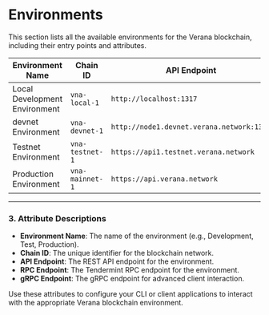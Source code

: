 # Environments

This section lists all the available environments for the Verana blockchain, including their entry points and attributes.

| Environment Name         | Chain ID     | API Endpoint                 | RPC Endpoint                |
|--------------------------|--------------|------------------------------|-----------------------------|
| Local Development Environment  | `vna-local-1`  | `http://localhost:1317` | `http://localhost:26657` |
| devnet Environment  | `vna-devnet-1`  | `http://node1.devnet.verana.network:1317` | `http://node1.devnet.verana.network:26657` |
| Testnet Environment         | `vna-testnet-1` | `https://api1.testnet.verana.network` | `http://node1.testnet.verana.network:26657` |
| Production Environment   | `vna-mainnet-1` | `https://api.verana.network`        | `https://rpc.verana.network`        |

---

### **3. Attribute Descriptions**

- **Environment Name**: The name of the environment (e.g., Development, Test, Production).
- **Chain ID**: The unique identifier for the blockchain network.
- **API Endpoint**: The REST API endpoint for the environment.
- **RPC Endpoint**: The Tendermint RPC endpoint for the environment.
- **gRPC Endpoint**: The gRPC endpoint for advanced client interaction.

Use these attributes to configure your CLI or client applications to interact with the appropriate Verana blockchain environment.

